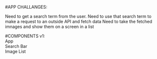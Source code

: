 #APP CHALLANGES:

Need to get a search term from the user.
Need to use that search term to make a request to an outside API and fetch data
Need to take the fetched imnages and show them on a screen in a list

#COMPONENTS v1:  <br />
App  <br />
Search Bar  <br />
Image List  <br />
